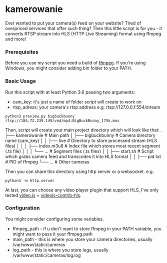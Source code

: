 # kamerowanie

Ever wanted to put your camera(s) feed on your website? Tired of overpriced services that offer such thing?
Then this little script is for you - it converts RTSP stream into HLS (HTTP Live Streaming) format using ffmpeg and more!

### Prerequisites

Before you use my script you need a build of [ffmpeg](https://www.ffmpeg.org/). If you're using Windows, you might consider adding bin folder to your PATH.

### Basic Usage

Run this script with at least Python 3.6 passing two arguments:
- cam_key: it's just a name of folder script will create to work on
- rtsp_adress: your camera's rtsp address e.g. rtsp://127.0.0.1:554/stream

```
python3 preview.py bigbuckbunny rtsp://184.72.239.149/vod/mp4:BigBuckBunny_175k.mov
```

Then, script will create your main project directory which will look like that:
    .
    ├── kamerowanie                   # Main path
    │   ├── bigbuckbunny              # Camera directory name (cam_key)
    │   │   ├── live                  # Directory to store processed stream (HLS files)
    │   │   │   ├── index.m3u8        # Index file which stores most recent segment (.ts file)
    │   │   │   └── ...               # Segment files (.ts files)
    │   │   ├── start.sh              # Script which grabs camera feed and transcodes it into HLS format
    │   │   ├── pid.txt               # PID of ffmpeg
    └── ...                           # Other cameras
    
Then you can share this directory using http server or a websocket.
e.g.
```
python3 -m http.server
```

At last, you can choose any video player plugin that support HLS, I've only tested [video.js](https://github.com/videojs/video.js) + [videojs-contrib-hls](https://github.com/videojs/videojs-contrib-hls).

### Configuration

You might consider configuring some variables.

- ffmpeg_path - if u don't want to store ffmpeg in your PATH variable, you might want to pass it your ffmpeg path
- main_path - this is where you store your camera directories, usually /var/www/static/cameras
- log_path - this is where you store logs, usually /var/www/static/cameras/log.log
